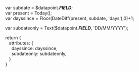 var subdate = $datapoint.***FIELD***;  
var present = Today();  
var dayssince = Floor(DateDiff(present, subdate, 'days'),0)+1;  
  
var subdateonly = Text($datapoint.***FIELD***, 'DD/MM/YYYY');  
  
return {  
&nbsp;&nbsp; attributes: {  
&nbsp;&nbsp;&nbsp;&nbsp; dayssince: dayssince,  
&nbsp;&nbsp;&nbsp;&nbsp; subdateonly: subdateonly,  
&nbsp;&nbsp;  }  
}
